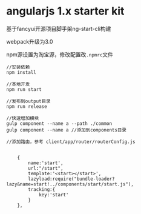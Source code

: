 # angularjs 1.x starter kit

基于fancyui开源项目脚手架ng-start-cli构建

webpack升级为3.0

 
npm源设置为淘宝源，修改配置改`.npmrc`文件

```
//安装依赖
npm install

//本地开发
npm run start

//发布到output目录
npm run release

//快速增加模块
gulp component --name a --path ./common
gulp component --name a //添加到components目录

//添加路由，参考 client/app/router/routerConfig.js


    {
        name:'start',
        url:"/start",
        template:'<start></start>',
        lazyload:require("bundle-loader?lazy&name=start!../components/start/start.js"),
        tracking:{
            key:'start'
        }
    },
```